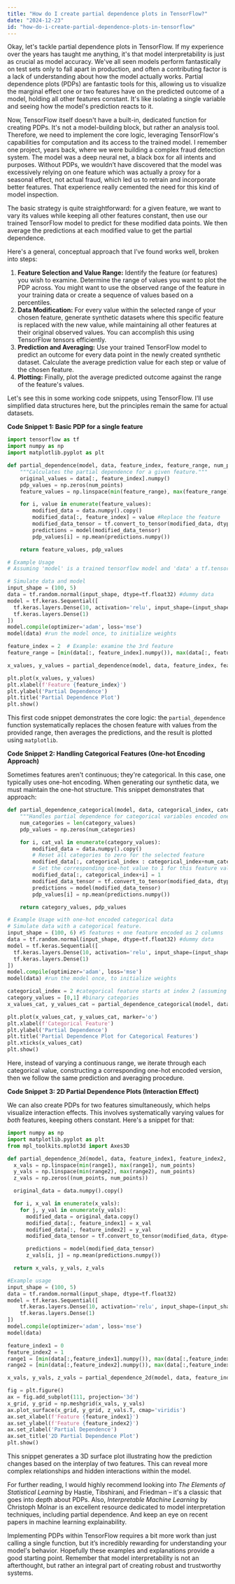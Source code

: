 ```yaml
---
title: "How do I create partial dependence plots in TensorFlow?"
date: "2024-12-23"
id: "how-do-i-create-partial-dependence-plots-in-tensorflow"
---
```


Okay, let's tackle partial dependence plots in TensorFlow. If my experience over the years has taught me anything, it's that model interpretability is just as crucial as model accuracy. We've all seen models perform fantastically on test sets only to fall apart in production, and often a contributing factor is a lack of understanding about how the model actually works. Partial dependence plots (PDPs) are fantastic tools for this, allowing us to visualize the marginal effect one or two features have on the predicted outcome of a model, holding all other features constant. It's like isolating a single variable and seeing how the model's prediction reacts to it.

Now, TensorFlow itself doesn't have a built-in, dedicated function for creating PDPs. It's not a model-building block, but rather an analysis tool. Therefore, we need to implement the core logic, leveraging TensorFlow's capabilities for computation and its access to the trained model. I remember one project, years back, where we were building a complex fraud detection system. The model was a deep neural net, a black box for all intents and purposes. Without PDPs, we wouldn’t have discovered that the model was excessively relying on one feature which was actually a proxy for a seasonal effect, not actual fraud, which led us to retrain and incorporate better features. That experience really cemented the need for this kind of model inspection.

The basic strategy is quite straightforward: for a given feature, we want to vary its values while keeping all other features constant, then use our trained TensorFlow model to predict for these modified data points. We then average the predictions at each modified value to get the partial dependence.

Here's a general, conceptual approach that I’ve found works well, broken into steps:

1. **Feature Selection and Value Range:** Identify the feature (or features) you wish to examine. Determine the range of values you want to plot the PDP across. You might want to use the observed range of the feature in your training data or create a sequence of values based on a percentiles.
2. **Data Modification:** For every value within the selected range of your chosen feature, generate synthetic datasets where this specific feature is replaced with the new value, while maintaining all other features at their original observed values. You can accomplish this using TensorFlow tensors efficiently.
3. **Prediction and Averaging:** Use your trained TensorFlow model to predict an outcome for every data point in the newly created synthetic dataset. Calculate the average prediction value for each step or value of the chosen feature.
4. **Plotting:** Finally, plot the average predicted outcome against the range of the feature's values.

Let's see this in some working code snippets, using TensorFlow. I’ll use simplified data structures here, but the principles remain the same for actual datasets.

**Code Snippet 1: Basic PDP for a single feature**

```python
import tensorflow as tf
import numpy as np
import matplotlib.pyplot as plt

def partial_dependence(model, data, feature_index, feature_range, num_points=50):
    """Calculates the partial dependence for a given feature."""
    original_values = data[:, feature_index].numpy()
    pdp_values = np.zeros(num_points)
    feature_values = np.linspace(min(feature_range), max(feature_range), num_points)

    for i, value in enumerate(feature_values):
        modified_data = data.numpy().copy()
        modified_data[:, feature_index] = value #Replace the feature
        modified_data_tensor = tf.convert_to_tensor(modified_data, dtype=tf.float32)
        predictions = model(modified_data_tensor)
        pdp_values[i] = np.mean(predictions.numpy())

    return feature_values, pdp_values

# Example Usage
# Assuming 'model' is a trained tensorflow model and 'data' a tf.tensor

# Simulate data and model
input_shape = (100, 5)
data = tf.random.normal(input_shape, dtype=tf.float32) #dummy data
model = tf.keras.Sequential([
  tf.keras.layers.Dense(10, activation='relu', input_shape=(input_shape[1],)),
  tf.keras.layers.Dense(1)
])
model.compile(optimizer='adam', loss='mse')
model(data) #run the model once, to initialize weights

feature_index = 2  # Example: examine the 3rd feature
feature_range = [min(data[:, feature_index].numpy()), max(data[:, feature_index].numpy())]

x_values, y_values = partial_dependence(model, data, feature_index, feature_range)

plt.plot(x_values, y_values)
plt.xlabel(f'Feature {feature_index}')
plt.ylabel('Partial Dependence')
plt.title('Partial Dependence Plot')
plt.show()

```
This first code snippet demonstrates the core logic: the `partial_dependence` function systematically replaces the chosen feature with values from the provided range, then averages the predictions, and the result is plotted using `matplotlib`.

**Code Snippet 2: Handling Categorical Features (One-hot Encoding Approach)**

Sometimes features aren't continuous; they're categorical. In this case, one typically uses one-hot encoding. When generating our synthetic data, we must maintain the one-hot structure. This snippet demonstrates that approach:

```python
def partial_dependence_categorical(model, data, categorical_index, category_values):
    """Handles partial dependence for categorical variables encoded one-hot."""
    num_categories = len(category_values)
    pdp_values = np.zeros(num_categories)

    for i, cat_val in enumerate(category_values):
        modified_data = data.numpy().copy()
        # Reset all categories to zero for the selected feature
        modified_data[:, categorical_index : categorical_index+num_categories] = 0
        # Set the corresponding one-hot value to 1 for this feature value
        modified_data[:, categorical_index+i] = 1
        modified_data_tensor = tf.convert_to_tensor(modified_data, dtype=tf.float32)
        predictions = model(modified_data_tensor)
        pdp_values[i] = np.mean(predictions.numpy())

    return category_values, pdp_values

# Example Usage with one-hot encoded categorical data
# Simulate data with a categorical feature.
input_shape = (100, 6) #5 features + one feature encoded as 2 columns
data = tf.random.normal(input_shape, dtype=tf.float32) #dummy data
model = tf.keras.Sequential([
  tf.keras.layers.Dense(10, activation='relu', input_shape=(input_shape[1],)),
  tf.keras.layers.Dense(1)
])
model.compile(optimizer='adam', loss='mse')
model(data) #run the model once, to initialize weights

categorical_index = 2 #categorical feature starts at index 2 (assuming 2 categories)
category_values = [0,1] #binary categories
x_values_cat, y_values_cat = partial_dependence_categorical(model, data, categorical_index, category_values)

plt.plot(x_values_cat, y_values_cat, marker='o')
plt.xlabel(f'Categorical Feature')
plt.ylabel('Partial Dependence')
plt.title('Partial Dependence Plot for Categorical Features')
plt.xticks(x_values_cat)
plt.show()

```
Here, instead of varying a continuous range, we iterate through each categorical value, constructing a corresponding one-hot encoded version, then we follow the same prediction and averaging procedure.

**Code Snippet 3: 2D Partial Dependence Plots (Interaction Effect)**

We can also create PDPs for two features simultaneously, which helps visualize interaction effects. This involves systematically varying values for *both* features, keeping others constant. Here's a snippet for that:
```python
import numpy as np
import matplotlib.pyplot as plt
from mpl_toolkits.mplot3d import Axes3D

def partial_dependence_2d(model, data, feature_index1, feature_index2, range1, range2, num_points=25):
  x_vals = np.linspace(min(range1), max(range1), num_points)
  y_vals = np.linspace(min(range2), max(range2), num_points)
  z_vals = np.zeros((num_points, num_points))

  original_data = data.numpy().copy()

  for i, x_val in enumerate(x_vals):
    for j, y_val in enumerate(y_vals):
      modified_data = original_data.copy()
      modified_data[:, feature_index1] = x_val
      modified_data[:, feature_index2] = y_val
      modified_data_tensor = tf.convert_to_tensor(modified_data, dtype=tf.float32)

      predictions = model(modified_data_tensor)
      z_vals[i, j] = np.mean(predictions.numpy())

  return x_vals, y_vals, z_vals

#Example usage
input_shape = (100, 5)
data = tf.random.normal(input_shape, dtype=tf.float32)
model = tf.keras.Sequential([
    tf.keras.layers.Dense(10, activation='relu', input_shape=(input_shape[1],)),
    tf.keras.layers.Dense(1)
])
model.compile(optimizer='adam', loss='mse')
model(data)

feature_index1 = 0
feature_index2 = 1
range1 = [min(data[:,feature_index1].numpy()), max(data[:,feature_index1].numpy())]
range2 = [min(data[:,feature_index2].numpy()), max(data[:,feature_index2].numpy())]

x_vals, y_vals, z_vals = partial_dependence_2d(model, data, feature_index1, feature_index2, range1, range2)

fig = plt.figure()
ax = fig.add_subplot(111, projection='3d')
x_grid, y_grid = np.meshgrid(x_vals, y_vals)
ax.plot_surface(x_grid, y_grid, z_vals.T, cmap='viridis')
ax.set_xlabel(f'Feature {feature_index1}')
ax.set_ylabel(f'Feature {feature_index2}')
ax.set_zlabel('Partial Dependence')
ax.set_title('2D Partial Dependence Plot')
plt.show()

```

This snippet generates a 3D surface plot illustrating how the prediction changes based on the interplay of two features. This can reveal more complex relationships and hidden interactions within the model.

For further reading, I would highly recommend looking into *The Elements of Statistical Learning* by Hastie, Tibshirani, and Friedman – it's a classic that goes into depth about PDPs. Also, *Interpretable Machine Learning* by Christoph Molnar is an excellent resource dedicated to model interpretation techniques, including partial dependence. And keep an eye on recent papers in machine learning explainability.

Implementing PDPs within TensorFlow requires a bit more work than just calling a single function, but it’s incredibly rewarding for understanding your model's behavior. Hopefully these examples and explanations provide a good starting point. Remember that model interpretability is not an afterthought, but rather an integral part of creating robust and trustworthy systems.
